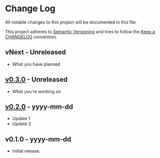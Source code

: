 # Change Log

All notable changes to this project will be documented in this file.

This project adheres to [Semantic Versioning](http://semver.org/) and tries to follow the [Keep a CHANGELOG](http://keepachangelog.com) convention.


## vNext - Unreleased

- What you have planned


## [v0.3.0](https://github.com/$$githubAuthor/$$githubTitle/compare/v0.1.0...v0.2.0) - Unreleased

- What you're working on


## [v0.2.0](https://github.com/$$githubAuthor/$$githubTitle/compare/v0.1.0...v0.2.0) - yyyy-mm-dd

- Update 1
- Update 2


## v0.1.0 - yyyy-mm-dd

- Initial release.
